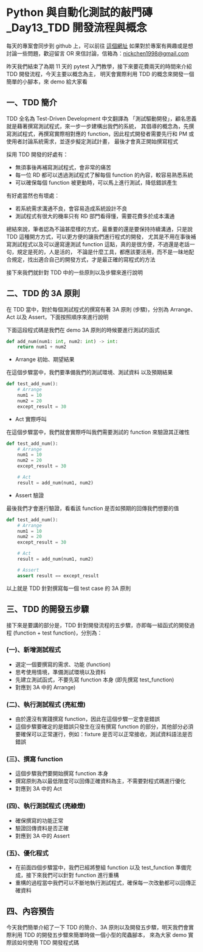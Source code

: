 # Python 與自動化測試的敲門磚_Day13_TDD 開發流程與概念

每天的專案會同步到 github 上，可以前往 [這個網址](https://github.com/nickchen1998/2022_ithelp_marathon)
如果對於專案有興趣或是想討論一些問題，歡迎留言 OR 來信討論，信箱為：nickchen1998@gmail.com

昨天我們結束了為期 11 天的 pytest 入門教學，接下來要花費兩天的時間來介紹 TDD 開發流程，今天主要以概念為主，
明天會實際利用 TDD 的概念來開發一個簡單的小腳本，來 demo 給大家看

## 一、TDD 簡介

TDD 全名為 Test-Driven Development 中文翻譯為 「測試驅動開發」，顧名思義就是藉著撰寫測試程式，來一步一步建構出我們的系統，
其倡導的概念為，先撰寫測試程式，再撰寫實際相對應的 function，因此程式開發者需要先行和 PM 或使用者討論系統需求，並逐步擬定測試計畫，
最後才會真正開始撰寫程式

採用 TDD 開發的好處有：

- 無須事後再補寫測試程式，會非常的痛苦
- 每一位 RD 都可以透過測試程式了解每個 function 的內容，較容易熟悉系統
- 可以確保每個 function 被更動時，可以馬上進行測試，降低錯誤產生

有好處當然也有壞處：

- 若系統需求溝通不良，會容易造成系統設計不良
- 測試程式有很大的機率只有 RD 部門看得懂，需要花費多於成本溝通

總結來說，筆者認為不論甚麼樣的方式，最重要的還是要保持持續溝通，只是說 TDD 這種開方方式，可以更方便的讓我們進行程式的開發，
尤其是不用在事後補寫測試程式以及可以邊寫邊測試 function 這點，真的是很方便，不過還是老話一句，規定是死的，人是活的，
不論是什麼工具，都應該要活用，而不是一昧地配合規定，找出適合自己的開發方式，才是最正確的寫程式的方法

接下來我們就針對 TDD 中的一些原則以及步驟來進行說明

## 二、TDD 的 3A 原則

在 TDD 當中，對於每個測試程式的撰寫有著 3A 原則 (步驟)，分別為 Arrange、Act 以及 Assert，下面按照順序來進行說明

下面這段程式碼是我們在 demo 3A 原則的時候要進行測試的函式

```python
def add_num(num1: int, num2: int) -> int:
    return num1 + num2
```

- Arrange 初始、期望結果

在這個步驟當中，我們要準備我們的測試環境、測試資料 以及預期結果

```python
def test_add_num():
    # Arrange
    num1 = 10
    num2 = 20
    except_result = 30
```

- Act 實際呼叫

在這個步驟當中，我們就會實際呼叫我們需要測試的 function 來驗證其正確性

```python
def test_add_num():
    # Arrange
    num1 = 10
    num2 = 20
    except_result = 30

    # Act
    result = add_num(num1, num2)
```

- Assert 驗證

最後我們才會進行驗證，看看該 function 是否如預期的回傳我們想要的值

```python
def test_add_num():
    # Arrange
    num1 = 10
    num2 = 20
    except_result = 30

    # Act
    result = add_num(num1, num2)

    # Assert
    assert result == except_result
```

以上就是 TDD 針對撰寫每一個 test case 的 3A 原則

## 三、TDD 的開發五步驟
接下來是要講的部分是，TDD 針對開發流程的五步驟，亦即每一組函式的開發過程 (function + test function)，分別為：

### (一)、新增測試程式
- 選定一個要撰寫的需求、功能 (function)
- 思考使用情境，準備測試環境以及資料
- 先建立測試函式，不要先寫 function 本身 (即先撰寫 test_function)
- 對應到 3A 中的 Arrange)

### (二)、執行測試程式 (亮紅燈)
- 由於還沒有實踐撰寫 function，因此在這個步驟一定會是錯誤
- 這個步驟要確定的是錯誤只發生在沒有撰寫 function 的部分，其他部分必須要確保可以正常運行，例如：fixture
  是否可以正常接收，測試資料語法是否錯誤

### (三)、撰寫 function
- 這個步驟我們要開始撰寫 function 本身
- 撰寫原則為以最低限度可以回傳正確資料為主，不需要對程式碼進行優化
- 對應到 3A 中的 Act

### (四)、執行測試程式 (亮綠燈)
- 確保撰寫的功能正常
- 驗證回傳資料是否正確
- 對應到 3A 中的 Assert

### (五)、優化程式
- 在前面四個步驟當中，我們已經將整組 function 以及 test_function 準備完成，接下來我們可以針對 function 進行重構
- 重構的過程當中我們可以不斷地執行測試程式，確保每一次改動都可以回傳正確資料

## 四、內容預告
今天我們簡單介紹了一下 TDD 的簡介、3A 原則以及開發五步驟，明天我們會實際利用 TDD 的開發五步驟來簡單時做一個小型的爬蟲腳本，
來為大家 demo 實際該如何使用 TDD 開發程式碼